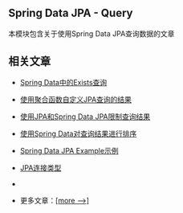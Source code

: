 ## Spring Data JPA - Query

本模块包含关于使用Spring Data JPA查询数据的文章

## 相关文章

- [Spring Data中的Exists查询](docs/SpringData中的Exists查询.md)
- [使用聚合函数自定义JPA查询的结果](docs/使用聚合函数自定义JPA查询的结果.md)
- [使用JPA和Spring Data JPA限制查询结果](docs/使用JPA和SpringDataJPA限制查询结果.md)
- [使用Spring Data对查询结果进行排序](docs/使用SpringData对查询结果进行排序.md)
- [Spring Data JPA Example示例](docs/SpringDataJPA-Example示例.md)
- [JPA连接类型](docs/JPA连接类型.md)
- []()

- 更多文章：[[more -->]](../spring-data-jpa-query-2/README.md)
